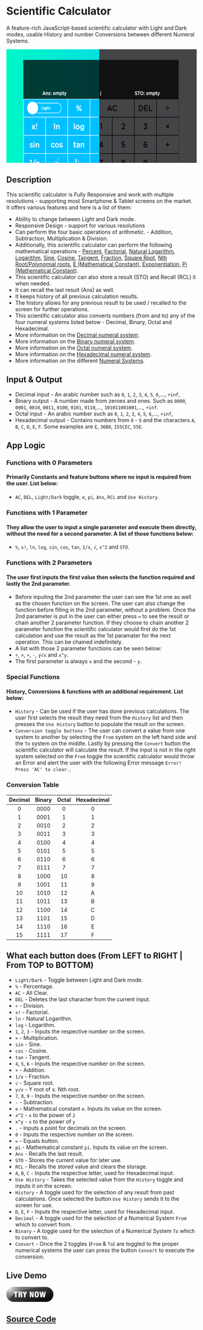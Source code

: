 # Scientific Calculator
A feature-rich JavaScript-based scientific calculator with Light and Dark modes, usable History and number Conversions between different Numeral Systems. 

<p align="center"><a href="https://scientific-calculator.mirokrastanov.repl.co/"><img src="https://raw.githubusercontent.com/mirokrastanov/Software-Engineering-SoftUni/main/miscellaneous/sc-calc-1.png" alt="img-banner" height="300px"></a></p>

## Description
This scientific calculator is Fully Responsive and work with multiple resolutions - supporting most Smartphone & Tablet screens on the market. It offers various features and here is a list of them:
- Ability to change between Light and Dark mode.
- Responsive Design - support for various resolutions
- Can perform the four basic operations of arithmetic. - Addition, Subtraction, Multiplication & Division.
- Additionally, this scientific calculator can perform the following mathematical operations - [Percent](https://en.wikipedia.org/wiki/Percentage), [Factorial](https://en.wikipedia.org/wiki/Factorial), [Natural Logarithm](https://en.wikipedia.org/wiki/Natural_logarithm), [Logarithm](https://en.wikipedia.org/wiki/Logarithm), [Sine](https://en.wikipedia.org/wiki/Sine_and_cosine), [Cosine](https://en.wikipedia.org/wiki/Sine_and_cosine), [Tangent](https://en.wikipedia.org/wiki/Tangent), [Fraction](https://en.wikipedia.org/wiki/Fraction), [Square Root](https://en.wikipedia.org/wiki/Square_root), [Nth Root/Polynomial roots](https://en.wikipedia.org/wiki/Nth_root), [E (Mathematical Constant)](https://en.wikipedia.org/wiki/E_(mathematical_constant)), [Exponentiation](https://en.wikipedia.org/wiki/Exponentiation), [Pi (Mathematical Constant)](https://en.wikipedia.org/wiki/Pi).
- This scientific calculator can also store a result (STO) and Recall (RCL) it when needed.
- It can recall the last result (Ans) as well.
- It keeps history of all previous calculation results.
- The history allows for any previous result to be used / recalled to the screen for further operations.
- This scientific calculator also converts numbers (from and to) any of the four numeral systems listed below - Decimal, Binary, Octal and Hexadecimal.
- More information on the <a href="https://en.wikipedia.org/wiki/Decimal">Decimal numeral system</a>.
- More information on the <a href="https://en.wikipedia.org/wiki/Binary_number">Binary numeral system</a>.
- More information on the <a href="https://en.wikipedia.org/wiki/Octal">Octal numeral system</a>.
- More information on the <a href="https://en.wikipedia.org/wiki/Hexadecimal">Hexadecimal numeral system</a>.
- More information on the different <a href="https://en.wikipedia.org/wiki/Numeral_system">Numeral Systems</a>.


## Input & Output
  - Decimal input - An arabic number such as `0`, `1`, `2`, `3`, `4`, `5`, `6`,..., `+inf`, 
  - Binary output - A number made from zeroes and ones. Such as `0000`, `0001`, `0010`, `0011`, `0100`, `0101`, `0110`,..., `101011001001`,..., `+inf`. 
  - Octal input - An arabic number such as `0`, `1`, `2`, `3`, `4`, `5`, `6`,..., `+inf`, 
  - Hexadecimal output - Contains numbers from `0` - `9` and the characters `A`, `B`, `C`, `D`, `E`, `F`. Some examples are `E`, `36B0`, `155CEC`, `55E`.
 

## App Logic
### Functions with 0 Parameters
#### Primarily Constants and feature buttons where no input is required from the user. List below:
- `AC`, `DEL`, `Light/Dark` toggle, `e`, `pi`, `Ans`, `RCL` and `Use History`.

### Functions with 1 Parameter
#### They allow the user to input a single parameter and execute them directly, without the need for a second parameter. A list of those functions below:
- `%`, `x!`, `ln`, `log`, `sin`, `cos`, `tan`, `1/x`, `√`, `x^2` and `STO`.

### Functions with 2 Parameters
#### The user first inputs the first value then selects the function required and lastly the 2nd parameter. 
- Before inputing the 2nd parameter the user can see the 1st one as well as the chosen function on the screen. The user can also change the function before filling in the 2nd parameter, without a problem. Once the 2nd parameter is put in the user can either press `=` to see the result or chain another 2 parameter function. If they choose to chain another 2 parameter function the scientific calculator would first do the 1st calculation and use the result as the 1st paramater for the next operation. This can be chained indefinitely. 
- A list with those 2 parameter functions can be seen below:
-  `÷`, `×`, `+`, `-`, `y√x` and `x^y`.   
- The first parameter is always `x` and the second - `y`.

### Special Functions
#### History, Conversions & functions with an additional requirement. List below:
- `History` - Can be used if the user has done previous calculations. The user first selects the result they need from the `History` list and then presses the `Use History` button to populate the result on the screen.
- `Conversion toggle buttons` - The user can convert a value from one system to another by selecting the `From` system on the left hand side and the `To` system on the middle. Lastly by pressing the `Convert` button the scientific calculator will calculate the result. If the input is not in the right system selected on the `From` toggle the scientific calculator would throw an Error and alert the user with the following Error message `Error! Press 'AC' to clear.`.

### Conversion Table
  
|Decimal|Binary|Octal|Hexadecimal|
| :--: | :--: | :--: | :-: |
|0|0000|0|0|
|1|0001|1|1|
|2|0010|2|2|
|3|0011|3|3|
|4|0100|4|4|
|5|0101|5|5|
|6|0110|6|6|
|7|0111|7|7|
|8|1000|10|8|
|9|1001|11|9|
|10|1010|12|A|
|11|1011|13|B|
|12|1100|14|C|
|13|1101|15|D|
|14|1110|16|E|
|15|1111|17|F|


## What each button does (From LEFT to RIGHT | From TOP to BOTTOM)
- `Light/Dark` - Toggle between Light and Dark mode.
- `%` - Percentage.
- `AC` - All Clear.
- `DEL` - Deletes the last character from the current input.
- `÷` - Division.
- `x!` - Factorial.
- `ln` - Natural Logarithm.
- `log` - Logarithm.
- `1`, `2`, `3` - Inputs the respective number on the screen.
- `×` - Multiplication.
- `sin` - Sine.
- `cos` - Cosine.
- `tan` - Tangent.
- `4`, `5`, `6` - Inputs the respective number on the screen.
- `+` - Addition.
- `1/x` - Fraction.
- `√` - Square root. 
- `y√x` - Y root of x. Nth root.
- `7`, `8`, `9` - Inputs the respective number on the screen.
- `-` - Subtraction.
- `e` - Mathematical constant `e`. Inputs its value on the screen.
- `x^2` - `x` to the power of `2`
- `x^y` - `x` to the power of `y`
- `.` - Inputs a point for decimals on the screen.
- `0` - Inputs the respective number on the screen.
- `=` - Equals button.
- `pi` - Mathematical constant `pi`. Inputs its value on the screen.
- `Ans` - Recalls the last result.
- `STO` - Stores the current value for later use.
- `RCL` - Recalls the stored value and clears the storage.
- `A`, `B`, `C` - Inputs the respective letter, used for Hexadecimal input.
- `Use History` - Takes the selected value from the `History` toggle and inputs it on the screen.
- `History` - A toggle used for the selection of any result from past calculations. Once selected the button `Use History` sends it to the screen for use.
- `D`, `E`, `F` - Inputs the respective letter, used for Hexadecimal input.
- `Decimal` - A toggle used for the selection of a Numerical System `From` which to convert from.
- `Binary` - A toggle used for the selection of a Numerical System `To` which to convert to. 
- `Convert` - Once the 2 toggles (`From` & `To`) are toggled to the proper numerical systems the user can press the button `Convert` to execute the conversion.


## Live Demo
[<img src="https://github.com/mirokrastanov/Software-Engineering-SoftUni/blob/main/miscellaneous/try-now-btn.png?raw=true" alt="run-button" height="40px" />](https://scientific-calculator.mirokrastanov.repl.co/)
  
  
## [Source Code](https://github.com/mirokrastanov/ScientificCalculator/blob/main/app.js)

